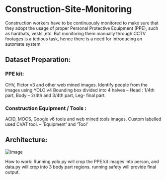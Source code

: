 # Construction-Site-Monitoring
Construction workers have to be continuously monitored to make sure that they  adopt the usage of proper Personal Protective Equipment (PPE), such as hardhats, vests ,etc. But monitoring them manually through CCTV footages is a tedious task, hence there is a need for introducing an automate system.

## Dataset Preparation:
### PPE kit: 

CHV, Pictor v3 and other web mined images.
Identify people from the images using YOLO v4
Bounding box divided into 4 halves – Head : 1/4th part, Body – 2/4th and 3/4th part, Leg- final part.

### Construction Equipment / Tools :
ACID, MOCS, Google v6 tools and web mined tools images.
Custom labelled used CVAT tool. – ‘Equipment’ and ‘Tool’

## Architecture:
![image](https://user-images.githubusercontent.com/88308675/168221582-587c43fa-6017-4777-8c72-14ecacbcaeac.png)



How to work:
Running yolo.py will crop the PPE kit images into person, and data.py will crop into 3 body part regions. running safety will provide final output.

